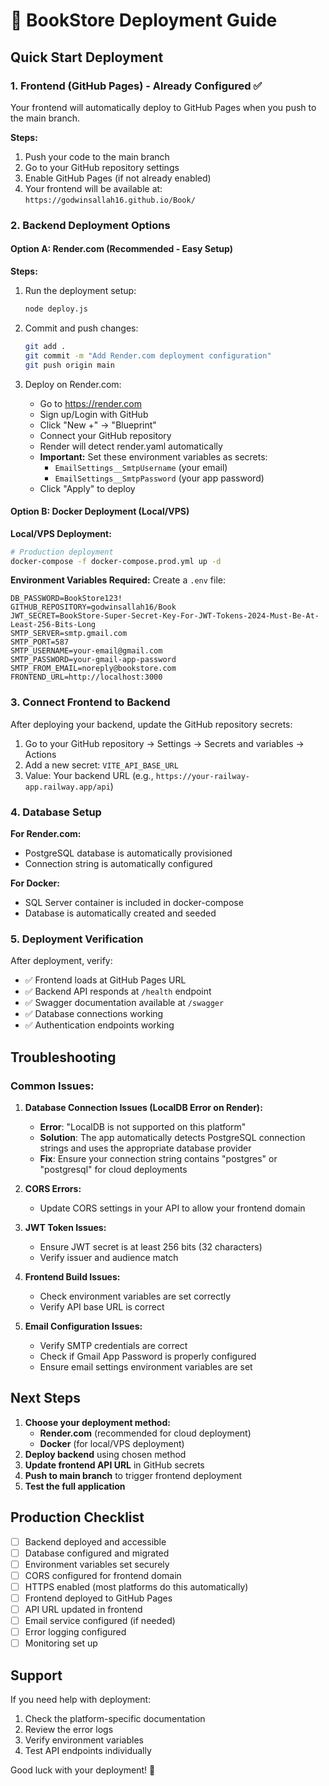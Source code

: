 # 🚀 BookStore Deployment Guide

## Quick Start Deployment

### 1. Frontend (GitHub Pages) - Already Configured ✅

Your frontend will automatically deploy to GitHub Pages when you push to the main branch.

**Steps:**
1. Push your code to the main branch
2. Go to your GitHub repository settings
3. Enable GitHub Pages (if not already enabled)
4. Your frontend will be available at: `https://godwinsallah16.github.io/Book/`

### 2. Backend Deployment Options

#### Option A: Render.com (Recommended - Easy Setup)

**Steps:**
1. Run the deployment setup:
   ```bash
   node deploy.js
   ```

2. Commit and push changes:
   ```bash
   git add .
   git commit -m "Add Render.com deployment configuration"
   git push origin main
   ```

3. Deploy on Render.com:
   - Go to https://render.com
   - Sign up/Login with GitHub
   - Click "New +" → "Blueprint"
   - Connect your GitHub repository
   - Render will detect render.yaml automatically
   - **Important:** Set these environment variables as secrets:
     - `EmailSettings__SmtpUsername` (your email)
     - `EmailSettings__SmtpPassword` (your app password)
   - Click "Apply" to deploy

#### Option B: Docker Deployment (Local/VPS)

**Local/VPS Deployment:**
```bash
# Production deployment
docker-compose -f docker-compose.prod.yml up -d
```

**Environment Variables Required:**
Create a `.env` file:
```env
DB_PASSWORD=BookStore123!
GITHUB_REPOSITORY=godwinsallah16/Book
JWT_SECRET=BookStore-Super-Secret-Key-For-JWT-Tokens-2024-Must-Be-At-Least-256-Bits-Long
SMTP_SERVER=smtp.gmail.com
SMTP_PORT=587
SMTP_USERNAME=your-email@gmail.com
SMTP_PASSWORD=your-gmail-app-password
SMTP_FROM_EMAIL=noreply@bookstore.com
FRONTEND_URL=http://localhost:3000
```

### 3. Connect Frontend to Backend

After deploying your backend, update the GitHub repository secrets:

1. Go to your GitHub repository → Settings → Secrets and variables → Actions
2. Add a new secret: `VITE_API_BASE_URL`
3. Value: Your backend URL (e.g., `https://your-railway-app.railway.app/api`)

### 4. Database Setup

**For Render.com:**
- PostgreSQL database is automatically provisioned
- Connection string is automatically configured

**For Docker:**
- SQL Server container is included in docker-compose
- Database is automatically created and seeded

### 5. Deployment Verification

After deployment, verify:
- ✅ Frontend loads at GitHub Pages URL
- ✅ Backend API responds at `/health` endpoint
- ✅ Swagger documentation available at `/swagger`
- ✅ Database connections working
- ✅ Authentication endpoints working

## Troubleshooting

### Common Issues:

1. **Database Connection Issues (LocalDB Error on Render):**
   - **Error**: "LocalDB is not supported on this platform"
   - **Solution**: The app automatically detects PostgreSQL connection strings and uses the appropriate database provider
   - **Fix**: Ensure your connection string contains "postgres" or "postgresql" for cloud deployments

2. **CORS Errors:**
   - Update CORS settings in your API to allow your frontend domain

3. **JWT Token Issues:**
   - Ensure JWT secret is at least 256 bits (32 characters)
   - Verify issuer and audience match

4. **Frontend Build Issues:**
   - Check environment variables are set correctly
   - Verify API base URL is correct

5. **Email Configuration Issues:**
   - Verify SMTP credentials are correct
   - Check if Gmail App Password is properly configured
   - Ensure email settings environment variables are set

## Next Steps

1. **Choose your deployment method:**
   - **Render.com** (recommended for cloud deployment)
   - **Docker** (for local/VPS deployment)
2. **Deploy backend** using chosen method
3. **Update frontend API URL** in GitHub secrets
4. **Push to main branch** to trigger frontend deployment
5. **Test the full application**

## Production Checklist

- [ ] Backend deployed and accessible
- [ ] Database configured and migrated
- [ ] Environment variables set securely
- [ ] CORS configured for frontend domain
- [ ] HTTPS enabled (most platforms do this automatically)
- [ ] Frontend deployed to GitHub Pages
- [ ] API URL updated in frontend
- [ ] Email service configured (if needed)
- [ ] Error logging configured
- [ ] Monitoring set up

## Support

If you need help with deployment:
1. Check the platform-specific documentation
2. Review the error logs
3. Verify environment variables
4. Test API endpoints individually

Good luck with your deployment! 🚀

